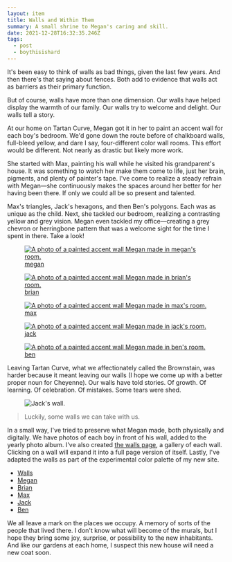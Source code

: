 ```yaml
---
layout: item
title: Walls and Within Them
summary: A small shrine to Megan's caring and skill.
date: 2021-12-28T16:32:35.246Z
tags:
  - post
  - boythisishard
---
```

It's been easy to think of walls as bad things, given the last few years. And then there's that saying about fences. Both add to evidence that walls act as barriers as their primary function.

But of course, walls have more than one dimension. Our walls have helped display the warmth of our family. Our walls try to welcome and delight. Our walls tell a story.

At our home on Tartan Curve, Megan got it in her to paint an accent wall for each boy's bedroom. We'd gone down the route before of chalkboard walls, full-bleed yellow, and dare I say, four-different color wall rooms. This effort would be different. Not nearly as drastic but likely more work.

She started with Max, painting his wall while he visited his grandparent's house. It was something to watch her make them come to life, just her brain, pigments, and plenty of painter's tape. I've come to realize a steady refrain with Megan—she continuously makes the spaces around her better for her having been there. If only we could all be so present and talented.

Max's triangles, Jack's hexagons, and then Ben's polygons. Each was as unique as the child. Next, she tackled our bedroom, realizing a contrasting yellow and grey vision. Megan even tackled my office—creating a grey chevron or herringbone pattern that was a welcome sight for the time I spent in there. Take a look!

<a href="/walls/megan" class="wall\_\_link wall\_\_link--thumb">
<figure class="wall">
<img class="wall\_\_image" src="/img/walls/megan.jpg" alt="A photo of a painted accent wall Megan made in megan's room.">
<figcaption class="wall\_\_caption">megan</figcaption>
</figure>
</a>

<a href="/walls/brian" class="wall\_\_link wall\_\_link--thumb">
<figure class="wall">
<img class="wall\_\_image" src="/img/walls/brian.jpg" alt="A photo of a painted accent wall Megan made in brian's room.">
<figcaption class="wall\_\_caption">brian</figcaption>
</figure>
</a>

<a href="/walls/max" class="wall\_\_link wall\_\_link--thumb">
<figure class="wall">
<img class="wall\_\_image" src="/img/walls/max.jpg" alt="A photo of a painted accent wall Megan made in max's room.">
<figcaption class="wall\_\_caption">max</figcaption>
</figure>
</a>

<a href="/walls/jack" class="wall\_\_link wall\_\_link--thumb">
<figure class="wall">
<img class="wall\_\_image" src="/img/walls/jack.jpg" alt="A photo of a painted accent wall Megan made in jack's room.">
<figcaption class="wall\_\_caption">jack</figcaption>
</figure>
</a>

<a href="/walls/ben" class="wall\_\_link wall\_\_link--thumb">
<figure class="wall">
<img class="wall\_\_image" src="/img/walls/ben.jpg" alt="A photo of a painted accent wall Megan made in ben's room.">
<figcaption class="wall\_\_caption">ben</figcaption>
</figure>
</a>

Leaving Tartan Curve, what we affectionately called the Brownstain, was harder because it meant leaving our walls (I hope we come up with a better proper noun for Cheyenne). Our walls have told stories. Of growth. Of learning. Of celebration. Of mistakes. Some tears were shed.

<figure class="wall">
<img class="wall\_\_image" src="/img/art_wall.jpg" alt="Jack's wall.">
</figure>

> Luckily, some walls we can take with us.

In a small way, I've tried to preserve what Megan made, both physically and digitally. We have photos of each boy in front of his wall, added to the yearly photo album. I've also created [the walls page](https://brianmuenzenmeyer.com/walls/ "‌"), a gallery of each wall. Clicking on a wall will expand it into a full page version of itself. Lastly, I've adapted the walls as part of the experimental color palette of my new site.

- [Walls](https://brianmuenzenmeyer.com/walls/ "‌")
- [Megan](https://brianmuenzenmeyer.com/walls/megan "‌")
- [Brian](https://brianmuenzenmeyer.com/walls/brian "‌")
- [Max](https://brianmuenzenmeyer.com/walls/max "‌")
- [Jack](https://brianmuenzenmeyer.com/walls/jack "‌")
- [Ben](https://brianmuenzenmeyer.com/walls/ben "‌")

We all leave a mark on the places we occupy. A memory of sorts of the people that lived there. I don't know what will become of the murals, but I hope they bring some joy, surprise, or possibility to the new inhabitants. And like our gardens at each home, I suspect this new house will need a new coat soon.